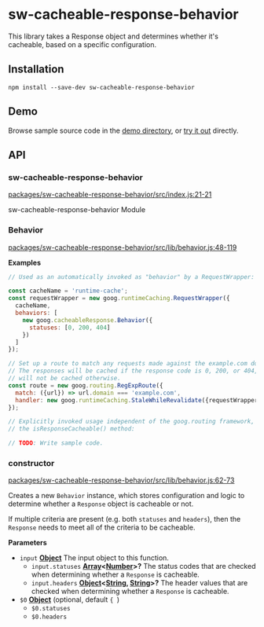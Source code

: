 # sw-cacheable-response-behavior

This library takes a Response object and determines whether it's cacheable, based on a specific configuration.

## Installation

`npm install --save-dev sw-cacheable-response-behavior`

## Demo

Browse sample source code in the [demo directory](https://github.com/GoogleChrome/sw-helpers/tree/master/docs/demos/sw-cacheable-response-behavior/), or
[try it out](https://googlechrome.github.io/sw-helpers/demos/sw-cacheable-response-behavior/) directly.

## API

<!-- Generated by documentation.js. Update this documentation by updating the source code. -->

### sw-cacheable-response-behavior

[packages/sw-cacheable-response-behavior/src/index.js:21-21](https://github.com/GoogleChrome/sw-helpers/blob/db41146aa1f5528b3e958178c53811602079a7ba/packages/sw-cacheable-response-behavior/src/index.js#L21-L21 "Source code on GitHub")

sw-cacheable-response-behavior Module

### Behavior

[packages/sw-cacheable-response-behavior/src/lib/behavior.js:48-119](https://github.com/GoogleChrome/sw-helpers/blob/db41146aa1f5528b3e958178c53811602079a7ba/packages/sw-cacheable-response-behavior/src/lib/behavior.js#L48-L119 "Source code on GitHub")

**Examples**

```javascript
// Used as an automatically invoked as "behavior" by a RequestWrapper:

const cacheName = 'runtime-cache';
const requestWrapper = new goog.runtimeCaching.RequestWrapper({
  cacheName,
  behaviors: [
    new goog.cacheableResponse.Behavior({
      statuses: [0, 200, 404]
    })
  ]
});

// Set up a route to match any requests made against the example.com domain.
// The responses will be cached if the response code is 0, 200, or 404, and
// will not be cached otherwise.
const route = new goog.routing.RegExpRoute({
  match: ({url}) => url.domain === 'example.com',
  handler: new goog.runtimeCaching.StaleWhileRevalidate({requestWrapper})
});
```

```javascript
// Explicitly invoked usage independent of the goog.routing framework, via
// the isResponseCacheable() method:

// TODO: Write sample code.
```

### constructor

[packages/sw-cacheable-response-behavior/src/lib/behavior.js:62-73](https://github.com/GoogleChrome/sw-helpers/blob/db41146aa1f5528b3e958178c53811602079a7ba/packages/sw-cacheable-response-behavior/src/lib/behavior.js#L62-L73 "Source code on GitHub")

Creates a new `Behavior` instance, which stores configuration and logic
to determine whether a `Response` object is cacheable or not.

If multiple criteria are present (e.g. both `statuses` and `headers`), then
the `Response` needs to meet all of the criteria to be cacheable.

**Parameters**

-   `input` **[Object](https://developer.mozilla.org/en-US/docs/Web/JavaScript/Reference/Global_Objects/Object)** The input object to this function.
    -   `input.statuses` **[Array](https://developer.mozilla.org/en-US/docs/Web/JavaScript/Reference/Global_Objects/Array)&lt;[Number](https://developer.mozilla.org/en-US/docs/Web/JavaScript/Reference/Global_Objects/Number)>?** The status codes that are
               checked when determining whether a `Response` is cacheable.
    -   `input.headers` **[Object](https://developer.mozilla.org/en-US/docs/Web/JavaScript/Reference/Global_Objects/Object)&lt;[String](https://developer.mozilla.org/en-US/docs/Web/JavaScript/Reference/Global_Objects/String), [String](https://developer.mozilla.org/en-US/docs/Web/JavaScript/Reference/Global_Objects/String)>?** The header values that are
               checked when determining whether a `Response` is cacheable.
-   `$0` **[Object](https://developer.mozilla.org/en-US/docs/Web/JavaScript/Reference/Global_Objects/Object)**  (optional, default `{
    `)
    -   `$0.statuses`  
    -   `$0.headers`  
